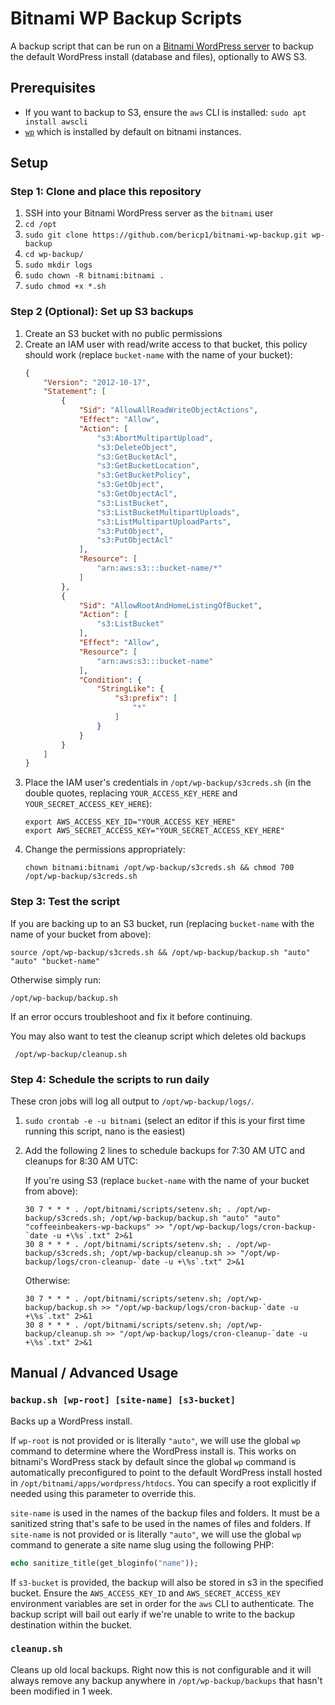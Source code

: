# Bitnami WP Backup Scripts

A backup script that can be run on a [Bitnami WordPress server](https://bitnami.com/stack/wordpress) to backup the
default WordPress install (database and files), optionally to AWS S3.

## Prerequisites

-   If you want to backup to S3, ensure the `aws` CLI is installed: `sudo apt install awscli`
-   [`wp`](https://developer.wordpress.org/cli/) which is installed by default on bitnami instances.

## Setup

### Step 1: Clone and place this repository

1.  SSH into your Bitnami WordPress server as the `bitnami` user
2.  `cd /opt`
3.  `sudo git clone https://github.com/bericp1/bitnami-wp-backup.git wp-backup`
4.  `cd wp-backup/`
5.  `sudo mkdir logs`
6.  `sudo chown -R bitnami:bitnami .`
7.  `sudo chmod +x *.sh`

### Step 2 (Optional): Set up S3 backups

1.  Create an S3 bucket with no public permissions
2.  Create an IAM user with read/write access to that bucket, this policy should work (replace `bucket-name` with the
    name of your bucket):
    ```json
    {
        "Version": "2012-10-17",
        "Statement": [
            {
                "Sid": "AllowAllReadWriteObjectActions",
                "Effect": "Allow",
                "Action": [
                    "s3:AbortMultipartUpload",
                    "s3:DeleteObject",
                    "s3:GetBucketAcl",
                    "s3:GetBucketLocation",
                    "s3:GetBucketPolicy",
                    "s3:GetObject",
                    "s3:GetObjectAcl",
                    "s3:ListBucket",
                    "s3:ListBucketMultipartUploads",
                    "s3:ListMultipartUploadParts",
                    "s3:PutObject",
                    "s3:PutObjectAcl"
                ],
                "Resource": [
                    "arn:aws:s3:::bucket-name/*"
                ]
            },
            {
                "Sid": "AllowRootAndHomeListingOfBucket",
                "Action": [
                    "s3:ListBucket"
                ],
                "Effect": "Allow",
                "Resource": [
                    "arn:aws:s3:::bucket-name"
                ],
                "Condition": {
                    "StringLike": {
                        "s3:prefix": [
                            "*"
                        ]
                    }
                }
            }
        ]
    }
    ```
3.  Place the IAM user's credentials in `/opt/wp-backup/s3creds.sh` (in the double quotes, replacing
    `YOUR_ACCESS_KEY_HERE` and `YOUR_SECRET_ACCESS_KEY_HERE`):
    ```shell script
    export AWS_ACCESS_KEY_ID="YOUR_ACCESS_KEY_HERE"
    export AWS_SECRET_ACCESS_KEY="YOUR_SECRET_ACCESS_KEY_HERE"
    ```
4.  Change the permissions appropriately:
    ```shell script
    chown bitnami:bitnami /opt/wp-backup/s3creds.sh && chmod 700 /opt/wp-backup/s3creds.sh
    ```

### Step 3: Test the script

If you are backing up to an S3 bucket, run (replacing `bucket-name` with the name of your bucket from above):

```shell script
source /opt/wp-backup/s3creds.sh && /opt/wp-backup/backup.sh "auto" "auto" "bucket-name"
```

Otherwise simply run:

```shell script
/opt/wp-backup/backup.sh
```

If an error occurs troubleshoot and fix it before continuing.

You may also want to test the cleanup script which deletes old backups

```shell script
 /opt/wp-backup/cleanup.sh
```

### Step 4: Schedule the scripts to run daily

These cron jobs will log all output to `/opt/wp-backup/logs/`.

1.  `sudo crontab -e -u bitnami` (select an editor if this is your first time running this script, nano is the easiest)
2.  Add the following 2 lines to schedule backups for 7:30 AM UTC and cleanups for 8:30 AM UTC:
    
    If you're using S3 (replace `bucket-name` with the name of your bucket from above):
    
    ```text
    30 7 * * * . /opt/bitnami/scripts/setenv.sh; . /opt/wp-backup/s3creds.sh; /opt/wp-backup/backup.sh "auto" "auto" "coffeeinbeakers-wp-backups" >> "/opt/wp-backup/logs/cron-backup-`date -u +\%s`.txt" 2>&1
    30 8 * * * . /opt/bitnami/scripts/setenv.sh; . /opt/wp-backup/s3creds.sh; /opt/wp-backup/cleanup.sh >> "/opt/wp-backup/logs/cron-cleanup-`date -u +\%s`.txt" 2>&1
    ```
    
    Otherwise:
    
    ```text
    30 7 * * * . /opt/bitnami/scripts/setenv.sh; /opt/wp-backup/backup.sh >> "/opt/wp-backup/logs/cron-backup-`date -u +\%s`.txt" 2>&1
    30 8 * * * . /opt/bitnami/scripts/setenv.sh; /opt/wp-backup/cleanup.sh >> "/opt/wp-backup/logs/cron-cleanup-`date -u +\%s`.txt" 2>&1
    ```

## Manual / Advanced Usage

### `backup.sh [wp-root] [site-name] [s3-bucket]`

Backs up a WordPress install.

If `wp-root` is not provided or is literally `"auto"`, we will use the global `wp` command to determine where the
WordPress install is. This works on bitnami's WordPress stack by default since the global `wp` command is automatically
preconfigured to point to the default WordPress install hosted in `/opt/bitnami/apps/wordpress/htdocs`. You can specify
a root explicitly if needed using this parameter to override this.

`site-name` is used in the names of the backup files and folders. It must be a sanitized string that's safe to be used
in the names of files and folders. If `site-name` is not provided or is literally `"auto"`, we will use the global `wp`
command to generate a site name slug using the following PHP:

```php
echo sanitize_title(get_bloginfo("name"));
```

If `s3-bucket` is provided, the backup will also be stored in s3 in the specified bucket. Ensure the
`AWS_ACCESS_KEY_ID` and `AWS_SECRET_ACCESS_KEY` environment variables are set in order for the `aws` CLI to
authenticate. The backup script will bail out early if we're unable to write to the backup destination within the
bucket.

### `cleanup.sh`

Cleans up old local backups. Right now this is not configurable and it will always remove any backup anywhere in
`/opt/wp-backup/backups` that hasn't been modified in 1 week.
